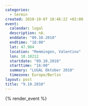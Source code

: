```yaml
--- 
categories: 
  - termin
created: 2010-10-07 18:46:22 +02:00
event: 
  calendar: lugal
  description: nA.
  enddate: "09.10.2010"
  endtime: "18:00"
  lat: 47.984
  location: "Memmingen, Valentino"
  lon: 10.18212
  startdate: "09.10.2010"
  starttime: "16:00"
  summary: "LUGAL Oktober 2010"
  timezone: Europe/Berlin
layout: post
title: "9.10.2010"
---
```


{% render_event %}


